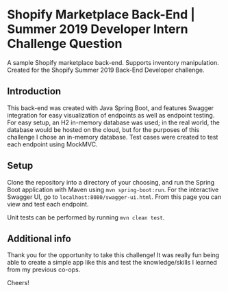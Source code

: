 # Shopify Marketplace Back-End | Summer 2019 Developer Intern Challenge Question

A sample Shopify marketplace back-end. Supports inventory manipulation. Created for the Shopify Summer 2019 Back-End Developer challenge.

## Introduction
This back-end was created with Java Spring Boot, and features Swagger integration for easy visualization of endpoints as well as endpoint testing. For easy setup, an H2 in-memory database was used; in the real world, the database would be hosted on the cloud, but for the purposes of this challenge I chose an in-memory database. Test cases were created to test each endpoint using MockMVC.

## Setup
Clone the repository into a directory of your choosing, and run the Spring Boot application with Maven using `mvn spring-boot:run`. For the interactive Swagger UI, go to `localhost:8080/swagger-ui.html`. From this page you can view and test each endpoint.

Unit tests can be performed by running `mvn clean test`.

## Additional info

Thank you for the opportunity to take this challenge! It was really fun being able to create a simple app like this and test the knowledge/skills I learned from my previous co-ops.

Cheers!
